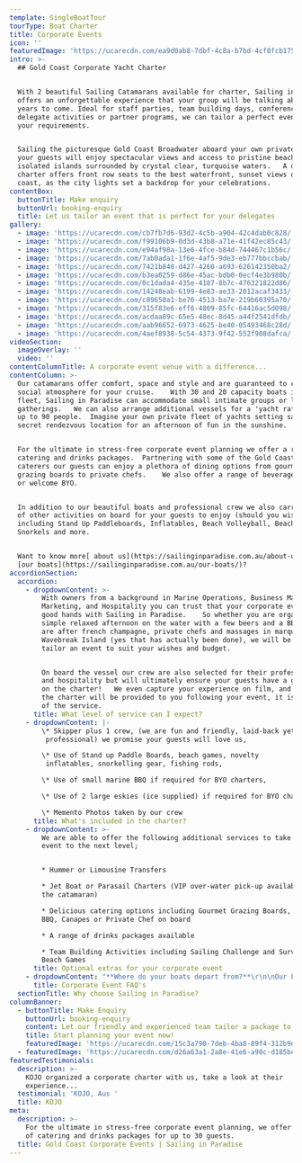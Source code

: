 ```yaml
---
template: SingleBoatTour
tourType: Boat Charter
title: Corporate Events
icon: ''
featuredImage: 'https://ucarecdn.com/ea9d0ab8-7dbf-4c8a-b7bd-4cf8fcb17504/'
intro: >-
  ## Gold Coast Corporate Yacht Charter


  With 2 beautiful Sailing Catamarans available for charter, Sailing in Paradise
  offers an unforgettable experience that your group will be talking about for
  years to come. Ideal for staff parties, team building days, conference
  delegate activities or partner programs, we can tailor a perfect event to suit
  your requirements.


  Sailing the picturesque Gold Coast Broadwater aboard your own private yacht,
  your guests will enjoy spectacular views and access to pristine beaches and
  isolated islands surrounded by crystal clear, turquoise waters.   A dusk
  charter offers front row seats to the best waterfront, sunset views on the
  coast, as the city lights set a backdrop for your celebrations.
contentBox:
  buttonTitle: Make enquiry
  buttonUrl: booking-enquiry
  title: Let us tailor an event that is perfect for your delegates
gallery:
  - image: 'https://ucarecdn.com/cb7fb7d6-93d2-4c5b-a904-42c4dab0c828/'
  - image: 'https://ucarecdn.com/f99106b9-0d3d-43b8-a71e-41f42ec85c43/'
  - image: 'https://ucarecdn.com/e94af98a-13e6-4fce-b84d-744467c1b56c/'
  - image: 'https://ucarecdn.com/7ab0ada1-1f6e-4af5-9de3-eb777bbccbab/'
  - image: 'https://ucarecdn.com/7421b848-d427-4260-a693-626142350ba2/'
  - image: 'https://ucarecdn.com/b3ea0259-d86e-45ac-bdb0-0ecf4e3b980b/'
  - image: 'https://ucarecdn.com/0c1dada4-435e-4187-8b7c-476321822d86/'
  - image: 'https://ucarecdn.com/14248eab-6199-4e83-ae33-2012acaf3433/'
  - image: 'https://ucarecdn.com/c89650a1-be76-4513-ba7e-219b60395a70/'
  - image: 'https://ucarecdn.com/315f83e6-eff6-4809-85fc-64416ac5d098/'
  - image: 'https://ucarecdn.com/acdaa89c-65e5-48ec-8d45-a44f2541dfdb/'
  - image: 'https://ucarecdn.com/aab96652-6973-4625-be40-05493468c28d/'
  - image: 'https://ucarecdn.com/4aef8938-5c54-4373-9f42-552f908dafca/'
videoSection:
  imageOverlay: ''
  video: ''
contentColumnTitle: A corporate event venue with a difference...
contentColumn: >-
  Our catamarans offer comfort, space and style and are guaranteed to create a
  social atmosphere for your cruise.    With 30 and 20 capacity boats in the
  fleet, Sailing in Paradise can accommodate small intimate groups or larger
  gatherings.   We can also arrange additional vessels for a 'yacht raft up' for
  up to 90 people.  Imagine your own private fleet of yachts setting sail for a
  secret rendezvous location for an afternoon of fun in the sunshine.


  For the ultimate in stress-free corporate event planning we offer a range of
  catering and drinks packages.  Partnering with some of the Gold Coast's best
  caterers our guests can enjoy a plethora of dining options from gourmet
  grazing boards to private chefs.    We also offer a range of beverage packages
  or welcome BYO.  


  In addition to our beautiful boats and professional crew we also carry a range
  of other activities on board for your guests to enjoy (should you wish)
  including Stand Up Paddleboards, Inflatables, Beach Volleyball, Beach Cricket,
  Snorkels and more.  


  Want to know more[ about us](https://sailinginparadise.com.au/about-us/) or
  [our boats](https://sailinginparadise.com.au/our-boats/)?
accordionSection:
  accordion:
    - dropdownContent: >-
        With owners from a background in Marine Operations, Business Management,
        Marketing, and Hospitality you can trust that your corporate event is in
        good hands with Sailing in Paradise.    So whether you are organising a
        simple relaxed afternoon on the water with a few beers and a BBQ or you
        are after french champagne, private chefs and massages in marquees on
        Wavebreak Island (yes that has actually been done), we will be happy to
        tailor an event to suit your wishes and budget.  


        On board the vessel our crew are also selected for their professionalism
        and hospitality but will ultimately ensure your guests have a great time
        on the charter!   We even capture your experience on film, and photos of
        the charter will be provided to you following your event, it is all part
        of the service.
      title: What level of service can I expect?
    - dropdownContent: |-
        \* Skipper plus 1 crew, (we are fun and friendly, laid-back yet
         professional) we promise your guests will love us,

        \* Use of Stand up Paddle Boards, beach games, novelty
         inflatables, snorkelling gear, fishing rods,

        \* Use of small marine BBQ if required for BYO charters,

        \* Use of 2 large eskies (ice supplied) if required for BYO charters,

        \* Memento Photos taken by our crew
      title: What's included in the charter?
    - dropdownContent: >-
        We are able to offer the following additional services to take your
        event to the next level;


        * Hummer or Limousine Transfers

        * Jet Boat or Parasail Charters (VIP over-water pick-up available from
        the catamaran)

        * Delicious catering options including Gourmet Grazing Boards, Tapas,
        BBQ, Canapes or Private Chef on board

        * A range of drinks packages available

        * Team Building Activities including Sailing Challenge and Survivor
        Beach Games
      title: Optional extras for your corporate event
    - dropdownContent: "**Where do your boats depart from?**\r\n\nOur boats are berthed at D9 and D10 at Marina Mirage. Please see the 'contact us' page on our website for further details and a map. Marina Mirage is about 10 mins from Surfers and 15 mins from Broadbeach.\r\n\n\r****\n\n**Where can I park?**\r\n\nThere is plentiful free parking underneath the Marina Mirage Shopping Centre which you are permitted to use.\r\n\n\r****\n\n**What about other transport options?**\r\n\nThere are lots of ways to get to the boat! The most popular (and cost effective/convenient) if often via Maxi Taxis.\r  We can also assist in organising bus transfers for larger groups.  \n\n\r****\n\n**I would like the event to be catererd for me, can you arrange catering/drinks?**\r\n\nYes, we work with a range of amazing caterers to offer a wide variety of options for your guests to enjoy on board.  We are fully licensed so can also offer a drinks service for your convenience.   A catering and drinks list will be provided when you make an enquiry.   We offer a range of catering options from grazing boards, to tapas and private chefs.\r\n\n\n\n\r**Can I BYO food and drink?**\r\n\nYes if you would like to bring your own food and drinks on board that is completely fine.\r\n\n\n\n**Do you have Eskies on board?**\r\n\nYes we do and we also provide ice. The eskies are very large and can be used for food or drink.\r\n\n\n\n**Where can we go on our charter?**\r\n\nWe operate in the calm, protected waters of the Gold Coast Broadwater. Where to go very much depends on what you would like to do and how long your boat charter is for so please feel free to discuss this with our team. In a 3 hour charter during the day our guests usually love a swim stop at Wavebreak Island where you can enjoy the range of island activities on board. Your skipper can make recommendations on the day, if you don't wish to swim you could also go up and sail around the millionaires mansions at Sovereign Islands.\r\n\nIn the evening we usually recommend sailing north to watch the sunset and returning to the southern part of the Broadwater to see the city lights after dark which are just beautiful.\r\n\n\r****\n\n**Will I get seasick?**\r\n\nNope. We operate in the calm, protected waters of the Gold Coast Broadwater. We do not go\r offshore (into the open ocean) so we do not experience large waves. Our catamarans are very stable, and do not have the same side to side rocking motion as experienced by single hull vessels so you won't get seasick :-).\r\n\n\r****\n\n**What happens if it rains?**\r\n\nFirst of all remember...a little rain doesn't stop a great time on our boats especially in the warm Gold Coast endless summer... But do rest assured that we have a very generous wet weather policy as we want you to enjoy your time on board the boat, so if there is torrential rain or storms at the time you will be able to cancel or reschedule your cruise. Please see the full booking policy provided with your invoice for full details or contact our team."
      title: Corporate Event FAQ's
  sectionTitle: Why choose Sailing in Paradise?
columnBanner:
  - buttonTitle: Make Enquiry
    buttonUrl: booking-enquiry
    content: Let our friendly and experienced team tailor a package to suit you.
    title: Start planning your event now!
    featuredImage: 'https://ucarecdn.com/15c3a790-7deb-4ba8-89f4-312b9d178290/'
  - featuredImage: 'https://ucarecdn.com/d26a63a1-2a8e-41e6-a90c-d185bec84c13/'
featuredTestimonials:
  description: >-
    KOJO organized a corporate charter with us, take a look at their
    experience...
  testimonial: 'KOJO, Aus '
  title: KOJO
meta:
  description: >-
    For the ultimate in stress-free corporate event planning, we offer a range
    of catering and drinks packages for up to 30 guests.
  title: Gold Coast Corporate Events | Sailing in Paradise
---
```


